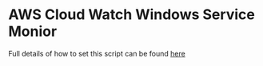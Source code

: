 <h1>AWS Cloud Watch Windows Service Monior</h1>
Full details of how to set this script can be found <a href="http://extendedit.co.uk/scripting/monitoring-windows-services-with-aws-cloudwatch/">here</a>
